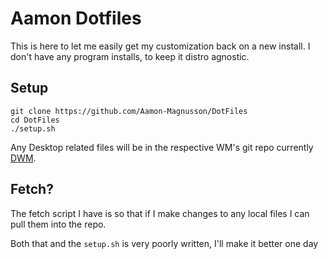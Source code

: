 # Aamon Dotfiles

This is here to let me easily get my customization back on a new install. I don't have any program installs, to keep it distro agnostic.

## Setup

```
git clone https://github.com/Aamon-Magnusson/DotFiles
cd DotFiles
./setup.sh
```

Any Desktop related files will be in the respective WM's git repo currently [DWM](https://github.com/Aamon-Magnusson/AamonDwm).

## Fetch?

The fetch script I have is so that if I make changes to any local files I can pull them into the repo.

Both that and the `setup.sh` is very poorly written, I'll make it better one day
